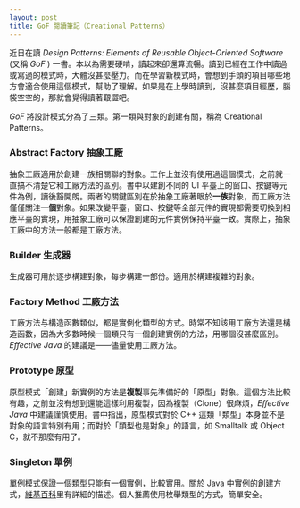 ```yaml
---
layout: post
title: GoF 閱讀筆記（Creational Patterns）
---
```


近日在讀 _Design Patterns: Elements of Reusable Object-Oriented Software_ (又稱 _GoF_ ) 一書。本以為需要硬啃，讀起來卻還算流暢。讀到已經在工作中讀過或寫過的模式時，大體沒甚麼壓力。而在學習新模式時，會想到手頭的項目哪些地方會適合使用這個模式，幫助了理解。如果是在上學時讀到，沒甚麼項目經歷，腦袋空空的，那就會覺得讀著艱澀吧。

_GoF_ 將設計模式分為了三類。第一類與對象的創建有關，稱為 Creational Patterns。

### Abstract Factory 抽象工廠

抽象工廠適用於創建一族相關聯的對象。工作上並沒有使用過這個模式，之前就一直搞不清楚它和工廠方法的區別。書中以建創不同的 UI 平臺上的窗口、按鍵等元件為例，讀後豁開朗。兩者的關鍵區別在於抽象工廠著眼於**一族**對象，而工廠方法僅僅關注**一個**對象。如果改變平臺，窗口、按鍵等全部元件的實現都需要切換到相應平臺的實現，用抽象工廠可以保證創建的元件實例保持平臺一致。實際上，抽象工廠中的方法一般都是工廠方法。

### Builder 生成器

生成器可用於逐步構建對象，每步構建一部份。適用於構建複雜的對象。

### Factory Method 工廠方法

工廠方法与構造函數類似，都是實例化類型的方式。時常不知該用工廠方法還是構造函數，因為大多數時候一個類只有一個創建實例的方法，用哪個沒甚麼區別。_Effective Java_ 的建議是——儘量使用工廠方法。

### Prototype 原型

原型模式「創建」新實例的方法是**複製**事先準備好的「原型」對象。這個方法比較有趣，之前並沒有想到還能這樣利用複製，因為複製（Clone）很麻煩，_Effective Java_ 中建議謹慎使用。書中指出，原型模式對於 C++ 這類「類型」本身並不是對象的語言特別有用；而對於「類型也是對象」的語言，如 Smalltalk 或 Object C，就不那麼有用了。

### Singleton 單例

單例模式保證一個類型只能有一個實例，比較實用。關於 Java 中實例的創建方式，[維基百科](https://en.wikipedia.org/wiki/Singleton_pattern#Example)里有詳細的描述。個人推薦使用枚舉類型的方式，簡單安全。
